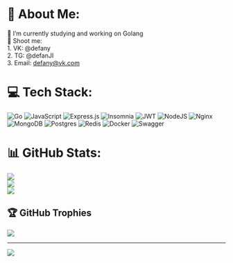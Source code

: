 # 💫 About Me:
🔭 I’m currently studying and working on Golang<br>💬 Shoot me:<br>      1.  VK: @defany<br>      2. TG: @defanJI<br>      3. Email: defany@vk.com


# 💻 Tech Stack:
![Go](https://img.shields.io/badge/go-%2300ADD8.svg?style=for-the-badge&logo=go&logoColor=white) ![JavaScript](https://img.shields.io/badge/javascript-%23323330.svg?style=for-the-badge&logo=javascript&logoColor=%23F7DF1E) ![Express.js](https://img.shields.io/badge/express.js-%23404d59.svg?style=for-the-badge&logo=express&logoColor=%2361DAFB) ![Insomnia](https://img.shields.io/badge/Insomnia-black?style=for-the-badge&logo=insomnia&logoColor=5849BE) ![JWT](https://img.shields.io/badge/JWT-black?style=for-the-badge&logo=JSON%20web%20tokens) ![NodeJS](https://img.shields.io/badge/node.js-6DA55F?style=for-the-badge&logo=node.js&logoColor=white) ![Nginx](https://img.shields.io/badge/nginx-%23009639.svg?style=for-the-badge&logo=nginx&logoColor=white) ![MongoDB](https://img.shields.io/badge/MongoDB-%234ea94b.svg?style=for-the-badge&logo=mongodb&logoColor=white) ![Postgres](https://img.shields.io/badge/postgres-%23316192.svg?style=for-the-badge&logo=postgresql&logoColor=white) ![Redis](https://img.shields.io/badge/redis-%23DD0031.svg?style=for-the-badge&logo=redis&logoColor=white) ![Docker](https://img.shields.io/badge/docker-%230db7ed.svg?style=for-the-badge&logo=docker&logoColor=white) ![Swagger](https://img.shields.io/badge/-Swagger-%23Clojure?style=for-the-badge&logo=swagger&logoColor=white)
# 📊 GitHub Stats:
![](https://github-readme-stats.vercel.app/api?username=defany&theme=material-palenight&hide_border=false&include_all_commits=true&count_private=false)<br/>
![](https://github-readme-streak-stats.herokuapp.com/?user=defany&theme=material-palenight&hide_border=false)<br/>
![](https://github-readme-stats.vercel.app/api/top-langs/?username=defany&theme=material-palenight&hide_border=false&include_all_commits=true&count_private=false&layout=compact)

## 🏆 GitHub Trophies
![](https://github-profile-trophy.vercel.app/?username=defany&theme=nord&no-frame=false&no-bg=false&margin-w=4)

---
[![](https://visitcount.itsvg.in/api?id=defany&icon=2&color=1)](https://visitcount.itsvg.in)

<!-- Proudly created with GPRM ( https://gprm.itsvg.in ) -->
